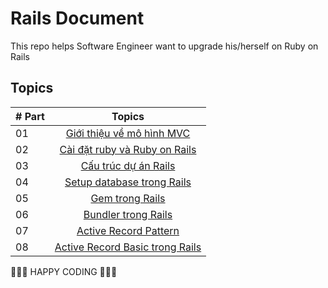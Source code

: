# Rails Document

This repo helps Software Engineer want to upgrade his/herself on Ruby on Rails

## Topics

| # Part |                       Topics                        |
| ------ | :-------------------------------------------------: |
| 01     | [Giới thiệu về mô hình MVC](./mvc-preview/index.md) |
| 02     |          [Cài đặt ruby và Ruby on Rails]()          |
| 03     |              [Cấu trúc dự án Rails]()               |
| 04     |           [Setup database trong Rails]()            |
| 05     |                 [Gem trong Rails]()                 |
| 06     |               [Bundler trong Rails]()               |
| 07     |              [Active Record Pattern]()              |
| 08     |         [Active Record Basic trong Rails]()         |

🧡🧡🧡 HAPPY CODING 🧡🧡🧡
